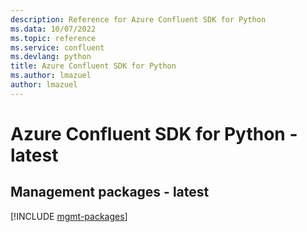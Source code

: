 ```yaml
---
description: Reference for Azure Confluent SDK for Python
ms.data: 10/07/2022
ms.topic: reference
ms.service: confluent
ms.devlang: python
title: Azure Confluent SDK for Python
ms.author: lmazuel
author: lmazuel
---
```

# Azure Confluent SDK for Python - latest

## Management packages - latest
[!INCLUDE [mgmt-packages](confluent-mgmt-index.md)]